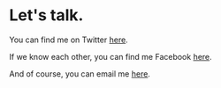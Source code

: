 # Let's talk.

You can find me on Twitter [here](http://twitter.com/nadavspi).

If we know each other, you can find me Facebook [here](http://facebook.com/nadavspi).

And of course, you can email me [here](mailto:me@nadav.name).
